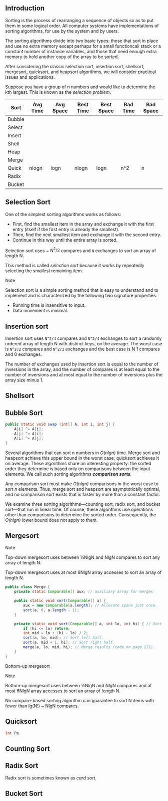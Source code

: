 ## Introduction

Sorting is the process of rearranging a sequence of objects so as to put them in some logical order.
All computer systems have implementations of sorting algorithms, for use by the system and by users.

The sorting algorithms divide into two basic types:
those that sort in place and use no extra memory except perhaps for a small functioncall stack or a constant number of instance variables, 
and those that need enough extra memory to hold another copy of the array to be sorted.


After considering the classic selection sort, insertion sort, shellsort, mergesort, quicksort, and heapsort algorithms, we will consider practical issues and applications.

Suppose you have a group of n numbers and would like to determine the kth largest. This is known as the _selection problem_.


| Sort   | Avg Time | Avg Space | Best Time | Best Space | Bad Time | Bad Space |
| ------ | -------- | --------- | ---- | ---- | ---- | --- |
| Bubble |          |           |      |      |      |     |
| Select |          |           |      |      |      ||
| Insert |          |           |      |      |      ||
| Shell  |          |           |      |      |      ||
| Heap   |          |           |      |      |      ||
| Merge  |          |           |      |      |      ||
| Quick  | nlogn    | logn      | nlogn | logn | n^2 |n|
| Radix  |          |           |      |      |      ||
| Bucket |          |           |      |      |      ||

## Selection Sort
One of the simplest sorting algorithms works as follows: 
- First, find the smallest item in the array and exchange it with the first entry (itself if the first entry is already the smallest). 
- Then, find the next smallest item and exchange it with the second entry. 
- Continue in this way until the entire array is sorted. 

Selection sort uses ~ $N^2/2$ compares and `N` exchanges to sort an array of length N.

This method is called _selection sort_ because it works by repeatedly selecting the smallest remaining item.

> [!NOTE]
> 
> Selection sort is a simple sorting method that is easy to understand and to implement and is characterized by the following two signature properties:
> - Running time is insensitive to input.
> - Data movement is minimal.

## Insertion sort

Insertion sort uses `N^2/4` compares and `N^2/4` exchanges to sort a randomly ordered array of length N with distinct keys, on the average. 
The worst case is `N^2/2` compares and `N^2/2` exchanges and the best case is N  1 compares and 0 exchanges.

The number of exchanges used by insertion sort is equal to the number of inversions in the array, 
and the number of compares is at least equal to the number of inversions and at most equal to the number of inversions plus the array size minus 1.

## Shellsort



## Bubble Sort





```java
public static void swap (int[] A, int i, int j) {
	A[i] ^= A[j];
	A[j] ^= A[i];
	A[i] ^= A[j];
}
```


Several algorithms that can sort n numbers in *O(nlgn)* time. 
Merge sort and heapsort achieve this upper bound in the worst case; quicksort achieves it on average.
These algorithms share an interesting property: the sorted order they determine is based only on comparisons between the input elements.
We call such sorting algorithms ***comparison sorts***.

Any comparison sort must make *O(nlgn)*
comparisons in the worst case to sort *n* elements. 
Thus, merge sort and heapsort are asymptotically optimal, and no comparison sort exists that is faster by more than a constant factor.


We examine three sorting algorithms—counting sort, radix sort, and bucket sort—that run in linear time. 
Of course, these algorithms use operations other than comparisons to determine the sorted order. 
Consequently, the *O(nlgn)* lower bound does not apply to them.

## Mergesort
> [!NOTE]
> 
> Top-down mergesort uses between ½NlgN and NlgN compares to sort any array of length N.
> 
> Top-down mergesort uses at most 6NlgN array accesses to sort an array of length N.

```java
public class Merge {
    private static Comparable[] aux; // auxiliary array for merges

    public static void sort(Comparable[] a) {
        aux = new Comparable[a.length]; // Allocate space just once.
        sort(a, 0, a.length - 1);
    }

    private static void sort(Comparable[] a, int lo, int hi) { // Sort a[lo..hi].
        if (hi <= lo) return;
        int mid = lo + (hi - lo) / 2;
        sort(a, lo, mid); // Sort left half.
        sort(a, mid + 1, hi); // Sort right half.
        merge(a, lo, mid, hi); // Merge results (code on page 271).
    }
}
```

Bottom-up mergesort

> [!NOTE]
> 
> Bottom-up mergesort uses between ½NlgN and NlgN compares and at most 6NlgN array accesses to sort an array of length N.


No compare-based sorting algorithm can guarantee to sort N items with fewer than lg(N!) ~ NlgN compares.

## Quicksort

```cpp
int Pa
```

## Counting Sort


## Radix Sort

Radix sort is sometimes known as *card sort*.


## Bucket Sort
